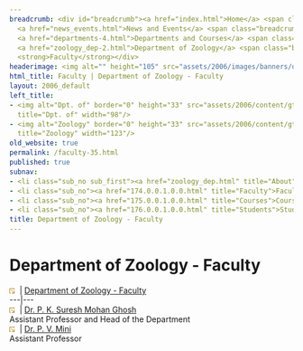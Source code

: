 ```yaml
---
breadcrumb: <div id="breadcrumb"><a href="index.html">Home</a> <span class="breadcrumb_spacer">&gt;</span>
  <a href="news_events.html">News and Events</a> <span class="breadcrumb_spacer">&gt;</span>
  <a href="departments-4.html">Departments and Courses</a> <span class="breadcrumb_spacer">&gt;</span>
  <a href="zoology_dep-2.html">Department of Zoology</a> <span class="breadcrumb_spacer">&gt;</span>
  <strong>Faculty</strong></div>
headerimage: <img alt="" height="105" src="assets/2006/images/banners/departments.jpg" width="472"/>
html_title: Faculty | Department of Zoology - Faculty
layout: 2006_default
left_title:
- <img alt="Dpt. of" border="0" height="33" src="assets/2006/content/gt/fcb6421c7c62628408190d4ca84029e5.png"
  title="Dpt. of" width="98"/>
- <img alt="Zoology" border="0" height="33" src="assets/2006/content/gt/228ec3875f7b4fdb835ee891fa3f5a9d.png"
  title="Zoology" width="123"/>
old_website: true
permalink: /faculty-35.html
published: true
subnav:
- <li class="sub_no sub_first"><a href="zoology_dep.html" title="About">About</a></li>
- <li class="sub_no"><a href="174.0.0.1.0.0.html" title="Faculty">Faculty</a></li>
- <li class="sub_no"><a href="175.0.0.1.0.0.html" title="Courses">Courses</a></li>
- <li class="sub_no"><a href="176.0.0.1.0.0.html" title="Students">Students</a></li>
title: Department of Zoology - Faculty
---
```


# Department of Zoology - Faculty

![](assets/2006/img/article/intlink_1.gif)![](assets/2006/img/leer.gif) | [Department of Zoology -
Faculty](department-of-zoology-faculty-5.html)  
---|---  
![](assets/2006/img/article/intlink_1.gif)![](assets/2006/img/leer.gif) | [Dr. P. K. Suresh Mohan
Ghosh](ghosh-2.html)  
Assistant Professor and Head of the Department  
![](assets/2006/img/article/intlink_1.gif)![](assets/2006/img/leer.gif) | [Dr. P. V.
Mini](mini-2.html)  
Assistant Professor